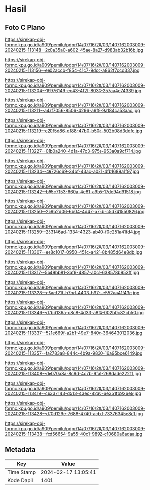 # Hasil

## Foto C Plano

https://sirekap-obj-formc.kpu.go.id/a909/pemilu/pdpr/14/07/16/20/03/1407162003009-20240215-113148--2c0a35a0-a602-45ae-8a27-d983ab32b16b.jpg

https://sirekap-obj-formc.kpu.go.id/a909/pemilu/pdpr/14/07/16/20/03/1407162003009-20240215-113156--ee02accb-f854-41c7-9dcc-a862f7ccd337.jpg

https://sirekap-obj-formc.kpu.go.id/a909/pemilu/pdpr/14/07/16/20/03/1407162003009-20240215-113204--19976149-ec43-4f2f-8033-257aa4e74339.jpg

https://sirekap-obj-formc.kpu.go.id/a909/pemilu/pdpr/14/07/16/20/03/1407162003009-20240215-113211--a4af7056-8506-4296-a9f9-9a184ca53aac.jpg

https://sirekap-obj-formc.kpu.go.id/a909/pemilu/pdpr/14/07/16/20/03/1407162003009-20240215-113219--c20f5d86-df88-47b0-b50d-502b08d3ddfc.jpg

https://sirekap-obj-formc.kpu.go.id/a909/pemilu/pdpr/14/07/16/20/03/1407162003009-20240215-113227--01b0a240-4d1a-47c3-975e-953a0a9cf714.jpg

https://sirekap-obj-formc.kpu.go.id/a909/pemilu/pdpr/14/07/16/20/03/1407162003009-20240215-113234--46726c69-34bf-43ac-a081-4fb1689a1f97.jpg

https://sirekap-obj-formc.kpu.go.id/a909/pemilu/pdpr/14/07/16/20/03/1407162003009-20240215-113242--b95c7153-660a-4e81-a9b5-17de94d91518.jpg

https://sirekap-obj-formc.kpu.go.id/a909/pemilu/pdpr/14/07/16/20/03/1407162003009-20240215-113250--2b9b2d06-6b04-4d47-a75b-c5d741550826.jpg

https://sirekap-obj-formc.kpu.go.id/a909/pemilu/pdpr/14/07/16/20/03/1407162003009-20240215-113259--283146ad-1334-4323-ab40-f0c251a41fd4.jpg

https://sirekap-obj-formc.kpu.go.id/a909/pemilu/pdpr/14/07/16/20/03/1407162003009-20240215-113307--ee8c1017-0950-451c-a421-8b485d64e8db.jpg

https://sirekap-obj-formc.kpu.go.id/a909/pemilu/pdpr/14/07/16/20/03/1407162003009-20240215-113317--5b49bb81-3af9-4857-a0c1-638578b953ff.jpg

https://sirekap-obj-formc.kpu.go.id/a909/pemilu/pdpr/14/07/16/20/03/1407162003009-20240215-113328--e8acf21f-b7bd-4403-b97c-e552aa41f43c.jpg

https://sirekap-obj-formc.kpu.go.id/a909/pemilu/pdpr/14/07/16/20/03/1407162003009-20240215-113346--d7bd136a-c8c8-4d33-a8f4-002b0c82cb50.jpg

https://sirekap-obj-formc.kpu.go.id/a909/pemilu/pdpr/14/07/16/20/03/1407162003009-20240215-113337--521e669f-a2b1-49e7-840c-364643012036.jpg

https://sirekap-obj-formc.kpu.go.id/a909/pemilu/pdpr/14/07/16/20/03/1407162003009-20240215-113357--fa2783a8-844c-4b9a-9830-16a95bce6149.jpg

https://sirekap-obj-formc.kpu.go.id/a909/pemilu/pdpr/14/07/16/20/03/1407162003009-20240215-113408--de070a8a-8c9d-4c7b-9fa1-268dade22211.jpg

https://sirekap-obj-formc.kpu.go.id/a909/pemilu/pdpr/14/07/16/20/03/1407162003009-20240215-113419--c6337143-d513-43ec-82a0-6e351fb926e9.jpg

https://sirekap-obj-formc.kpu.go.id/a909/pemilu/pdpr/14/07/16/20/03/1407162003009-20240215-113428--d70d129e-7688-4740-acbd-73376345e8c1.jpg

https://sirekap-obj-formc.kpu.go.id/a909/pemilu/pdpr/14/07/16/20/03/1407162003009-20240215-113438--fcd56654-9a55-40c1-9892-c10680a6adaa.jpg


## Metadata

| Key        | Value               |
| ---------- | ------------------- |
| Time Stamp | 2024-02-17 13:05:41 |
| Kode Dapil | 1401                |




